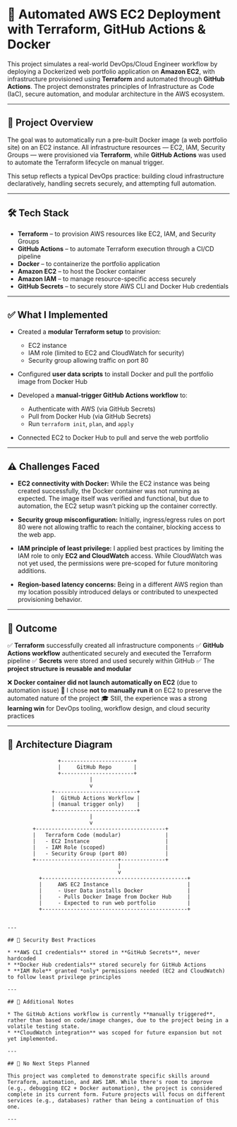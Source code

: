 
# 🚀 Automated AWS EC2 Deployment with Terraform, GitHub Actions & Docker

This project simulates a real-world DevOps/Cloud Engineer workflow by deploying a Dockerized web portfolio application on **Amazon EC2**, with infrastructure provisioned using **Terraform** and automated through **GitHub Actions**. The project demonstrates principles of Infrastructure as Code (IaC), secure automation, and modular architecture in the AWS ecosystem.

---

## 🧠 Project Overview

The goal was to automatically run a pre-built Docker image (a web portfolio site) on an EC2 instance. All infrastructure resources — EC2, IAM, Security Groups — were provisioned via **Terraform**, while **GitHub Actions** was used to automate the Terraform lifecycle on manual trigger.

This setup reflects a typical DevOps practice: building cloud infrastructure declaratively, handling secrets securely, and attempting full automation.

---

## 🛠️ Tech Stack

* **Terraform** – to provision AWS resources like EC2, IAM, and Security Groups
* **GitHub Actions** – to automate Terraform execution through a CI/CD pipeline
* **Docker** – to containerize the portfolio application
* **Amazon EC2** – to host the Docker container
* **Amazon IAM** – to manage resource-specific access securely
* **GitHub Secrets** – to securely store AWS CLI and Docker Hub credentials

---

## ✅ What I Implemented

* Created a **modular Terraform setup** to provision:

  * EC2 instance
  * IAM role (limited to EC2 and CloudWatch for security)
  * Security group allowing traffic on port 80
* Configured **user data scripts** to install Docker and pull the portfolio image from Docker Hub
* Developed a **manual-trigger GitHub Actions workflow** to:

  * Authenticate with AWS (via GitHub Secrets)
  * Pull from Docker Hub (via GitHub Secrets)
  * Run `terraform init`, `plan`, and `apply`
* Connected EC2 to Docker Hub to pull and serve the web portfolio

---

## ⚠️ Challenges Faced

* **EC2 connectivity with Docker:**
  While the EC2 instance was being created successfully, the Docker container was not running as expected. The image itself was verified and functional, but due to automation, the EC2 setup wasn’t picking up the container correctly.

* **Security group misconfiguration:**
  Initially, ingress/egress rules on port 80 were not allowing traffic to reach the container, blocking access to the web app.

* **IAM principle of least privilege:**
  I applied best practices by limiting the IAM role to only **EC2 and CloudWatch** access. While CloudWatch was not yet used, the permissions were pre-scoped for future monitoring additions.

* **Region-based latency concerns:**
  Being in a different AWS region than my location possibly introduced delays or contributed to unexpected provisioning behavior.

---

## 🎯 Outcome

✅ **Terraform** successfully created all infrastructure components
✅ **GitHub Actions workflow** authenticated securely and executed the Terraform pipeline
✅ **Secrets** were stored and used securely within GitHub
✅ The **project structure is reusable and modular**

❌ **Docker container did not launch automatically on EC2** (due to automation issue)
🔧 I chose **not to manually run it** on EC2 to preserve the automated nature of the project
🎓 Still, the experience was a strong **learning win** for DevOps tooling, workflow design, and cloud security practices

---

## 🧱 Architecture Diagram
                    +-----------------------+
                    |     GitHub Repo       |
                    +-----------------------+
                              |
                              v
                  +--------------------------+
                  |  GitHub Actions Workflow |
                  | (manual trigger only)    |
                  +--------------------------+
                              |
                              v
            +-----------------------------------------+
            |   Terraform Code (modular)              |
            |   - EC2 Instance                        |
            |   - IAM Role (scoped)                   |
            |   - Security Group (port 80)            |
            +--------------------------+--------------+
                                       |
                                       v
              +----------------------------------------------+
              |     AWS EC2 Instance                         |
              |     - User Data installs Docker              |
              |     - Pulls Docker Image from Docker Hub     |
              |     - Expected to run web portfolio          |
              +----------------------------------------------+
```

---

## 🔐 Security Best Practices

* **AWS CLI credentials** stored in **GitHub Secrets**, never hardcoded
* **Docker Hub credentials** stored securely for GitHub Actions
* **IAM Role** granted *only* permissions needed (EC2 and CloudWatch) to follow least privilege principles

---

## 📌 Additional Notes

* The GitHub Actions workflow is currently **manually triggered**, rather than based on code/image changes, due to the project being in a volatile testing state.
* **CloudWatch integration** was scoped for future expansion but not yet implemented.

---

## 🚫 No Next Steps Planned

This project was completed to demonstrate specific skills around Terraform, automation, and AWS IAM. While there's room to improve (e.g., debugging EC2 + Docker automation), the project is considered complete in its current form. Future projects will focus on different services (e.g., databases) rather than being a continuation of this one.

---

